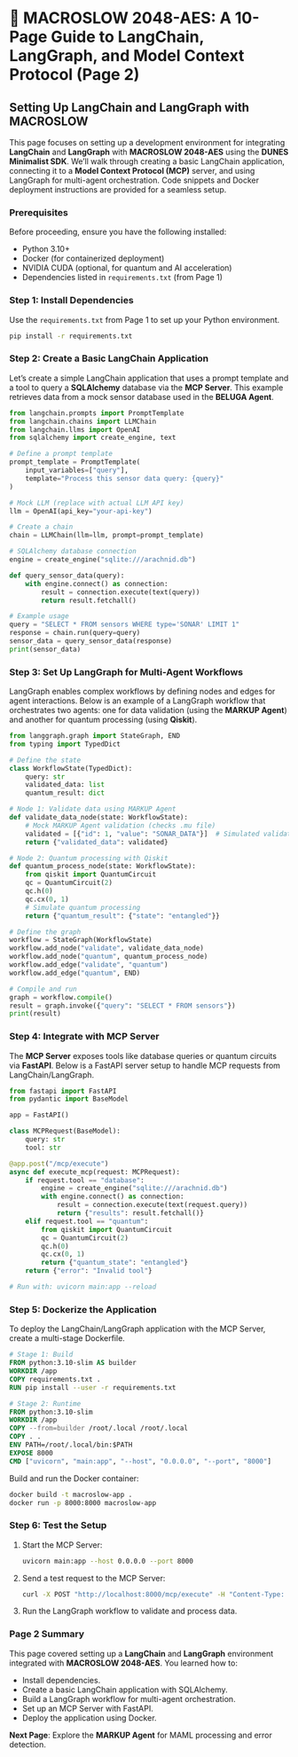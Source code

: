 # 🐪 MACROSLOW 2048-AES: A 10-Page Guide to LangChain, LangGraph, and Model Context Protocol (Page 2)

## Setting Up LangChain and LangGraph with MACROSLOW

This page focuses on setting up a development environment for integrating **LangChain** and **LangGraph** with **MACROSLOW 2048-AES** using the **DUNES Minimalist SDK**. We’ll walk through creating a basic LangChain application, connecting it to a **Model Context Protocol (MCP)** server, and using LangGraph for multi-agent orchestration. Code snippets and Docker deployment instructions are provided for a seamless setup.

### Prerequisites

Before proceeding, ensure you have the following installed:
- Python 3.10+
- Docker (for containerized deployment)
- NVIDIA CUDA (optional, for quantum and AI acceleration)
- Dependencies listed in `requirements.txt` (from Page 1)

### Step 1: Install Dependencies

Use the `requirements.txt` from Page 1 to set up your Python environment.

```bash
pip install -r requirements.txt
```

### Step 2: Create a Basic LangChain Application

Let’s create a simple LangChain application that uses a prompt template and a tool to query a **SQLAlchemy** database via the **MCP Server**. This example retrieves data from a mock sensor database used in the **BELUGA Agent**.

```python
from langchain.prompts import PromptTemplate
from langchain.chains import LLMChain
from langchain.llms import OpenAI
from sqlalchemy import create_engine, text

# Define a prompt template
prompt_template = PromptTemplate(
    input_variables=["query"],
    template="Process this sensor data query: {query}"
)

# Mock LLM (replace with actual LLM API key)
llm = OpenAI(api_key="your-api-key")

# Create a chain
chain = LLMChain(llm=llm, prompt=prompt_template)

# SQLAlchemy database connection
engine = create_engine("sqlite:///arachnid.db")

def query_sensor_data(query):
    with engine.connect() as connection:
        result = connection.execute(text(query))
        return result.fetchall()

# Example usage
query = "SELECT * FROM sensors WHERE type='SONAR' LIMIT 1"
response = chain.run(query=query)
sensor_data = query_sensor_data(response)
print(sensor_data)
```

### Step 3: Set Up LangGraph for Multi-Agent Workflows

LangGraph enables complex workflows by defining nodes and edges for agent interactions. Below is an example of a LangGraph workflow that orchestrates two agents: one for data validation (using the **MARKUP Agent**) and another for quantum processing (using **Qiskit**).

```python
from langgraph.graph import StateGraph, END
from typing import TypedDict

# Define the state
class WorkflowState(TypedDict):
    query: str
    validated_data: list
    quantum_result: dict

# Node 1: Validate data using MARKUP Agent
def validate_data_node(state: WorkflowState):
    # Mock MARKUP Agent validation (checks .mu file)
    validated = [{"id": 1, "value": "SONAR_DATA"}]  # Simulated validation
    return {"validated_data": validated}

# Node 2: Quantum processing with Qiskit
def quantum_process_node(state: WorkflowState):
    from qiskit import QuantumCircuit
    qc = QuantumCircuit(2)
    qc.h(0)
    qc.cx(0, 1)
    # Simulate quantum processing
    return {"quantum_result": {"state": "entangled"}}

# Define the graph
workflow = StateGraph(WorkflowState)
workflow.add_node("validate", validate_data_node)
workflow.add_node("quantum", quantum_process_node)
workflow.add_edge("validate", "quantum")
workflow.add_edge("quantum", END)

# Compile and run
graph = workflow.compile()
result = graph.invoke({"query": "SELECT * FROM sensors"})
print(result)
```

### Step 4: Integrate with MCP Server

The **MCP Server** exposes tools like database queries or quantum circuits via **FastAPI**. Below is a FastAPI server setup to handle MCP requests from LangChain/LangGraph.

```python
from fastapi import FastAPI
from pydantic import BaseModel

app = FastAPI()

class MCPRequest(BaseModel):
    query: str
    tool: str

@app.post("/mcp/execute")
async def execute_mcp(request: MCPRequest):
    if request.tool == "database":
        engine = create_engine("sqlite:///arachnid.db")
        with engine.connect() as connection:
            result = connection.execute(text(request.query))
            return {"results": result.fetchall()}
    elif request.tool == "quantum":
        from qiskit import QuantumCircuit
        qc = QuantumCircuit(2)
        qc.h(0)
        qc.cx(0, 1)
        return {"quantum_state": "entangled"}
    return {"error": "Invalid tool"}

# Run with: uvicorn main:app --reload
```

### Step 5: Dockerize the Application

To deploy the LangChain/LangGraph application with the MCP Server, create a multi-stage Dockerfile.

```dockerfile
# Stage 1: Build
FROM python:3.10-slim AS builder
WORKDIR /app
COPY requirements.txt .
RUN pip install --user -r requirements.txt

# Stage 2: Runtime
FROM python:3.10-slim
WORKDIR /app
COPY --from=builder /root/.local /root/.local
COPY . .
ENV PATH=/root/.local/bin:$PATH
EXPOSE 8000
CMD ["uvicorn", "main:app", "--host", "0.0.0.0", "--port", "8000"]
```

Build and run the Docker container:

```bash
docker build -t macroslow-app .
docker run -p 8000:8000 macroslow-app
```

### Step 6: Test the Setup

1. Start the MCP Server:
   ```bash
   uvicorn main:app --host 0.0.0.0 --port 8000
   ```
2. Send a test request to the MCP Server:
   ```bash
   curl -X POST "http://localhost:8000/mcp/execute" -H "Content-Type: application/json" -d '{"query": "SELECT * FROM sensors WHERE type='SONAR' LIMIT 1", "tool": "database"}'
   ```
3. Run the LangGraph workflow to validate and process data.

### Page 2 Summary

This page covered setting up a **LangChain** and **LangGraph** environment integrated with **MACROSLOW 2048-AES**. You learned how to:
- Install dependencies.
- Create a basic LangChain application with SQLAlchemy.
- Build a LangGraph workflow for multi-agent orchestration.
- Set up an MCP Server with FastAPI.
- Deploy the application using Docker.

**Next Page**: Explore the **MARKUP Agent** for MAML processing and error detection.